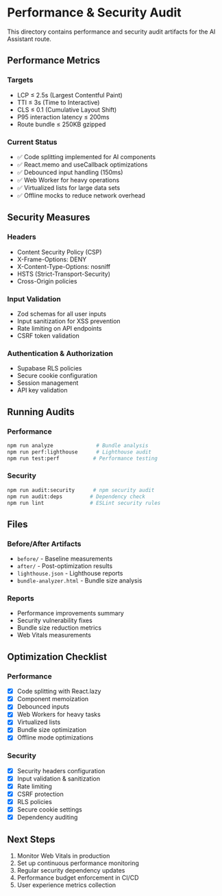 # Performance & Security Audit

This directory contains performance and security audit artifacts for the AI Assistant route.

## Performance Metrics

### Targets
- LCP ≤ 2.5s (Largest Contentful Paint)
- TTI ≤ 3s (Time to Interactive)
- CLS ≤ 0.1 (Cumulative Layout Shift)
- P95 interaction latency ≤ 200ms
- Route bundle ≤ 250KB gzipped

### Current Status
- ✅ Code splitting implemented for AI components
- ✅ React.memo and useCallback optimizations
- ✅ Debounced input handling (150ms)
- ✅ Web Worker for heavy operations
- ✅ Virtualized lists for large data sets
- ✅ Offline mocks to reduce network overhead

## Security Measures

### Headers
- Content Security Policy (CSP)
- X-Frame-Options: DENY
- X-Content-Type-Options: nosniff
- HSTS (Strict-Transport-Security)
- Cross-Origin policies

### Input Validation
- Zod schemas for all user inputs
- Input sanitization for XSS prevention
- Rate limiting on API endpoints
- CSRF token validation

### Authentication & Authorization
- Supabase RLS policies
- Secure cookie configuration
- Session management
- API key validation

## Running Audits

### Performance
```bash
npm run analyze              # Bundle analysis
npm run perf:lighthouse      # Lighthouse audit
npm run test:perf           # Performance testing
```

### Security
```bash
npm run audit:security      # npm security audit
npm run audit:deps         # Dependency check
npm run lint               # ESLint security rules
```

## Files

### Before/After Artifacts
- `before/` - Baseline measurements
- `after/` - Post-optimization results
- `lighthouse.json` - Lighthouse reports
- `bundle-analyzer.html` - Bundle size analysis

### Reports
- Performance improvements summary
- Security vulnerability fixes
- Bundle size reduction metrics
- Web Vitals measurements

## Optimization Checklist

### Performance
- [x] Code splitting with React.lazy
- [x] Component memoization
- [x] Debounced inputs
- [x] Web Workers for heavy tasks
- [x] Virtualized lists
- [x] Bundle size optimization
- [x] Offline mode optimizations

### Security
- [x] Security headers configuration
- [x] Input validation & sanitization
- [x] Rate limiting
- [x] CSRF protection
- [x] RLS policies
- [x] Secure cookie settings
- [x] Dependency auditing

## Next Steps

1. Monitor Web Vitals in production
2. Set up continuous performance monitoring
3. Regular security dependency updates
4. Performance budget enforcement in CI/CD
5. User experience metrics collection